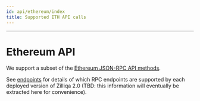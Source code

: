 ```yaml
---
id: api/ethereum/index
title: Supported ETH API calls
---
```


---
# Ethereum API

We support a subset of the [Ethereum JSON-RPC API methods](https://ethereum.org/en/developers/docs/apis/json-rpc/). 

See [endpoints](/endpoints.md) for details of which RPC endpoints are supported by each deployed version of Zilliqa 2.0 (TBD: this information will eventually be extracted here for convenience).

